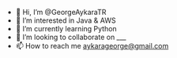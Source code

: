 - 👋 Hi, I’m @GeorgeAykaraTR
- 👀 I’m interested in Java & AWS
- 🌱 I’m currently learning Python
- 💞️ I’m looking to collaborate on ___
- 📫 How to reach me aykarageorge@gmail.com

<!---
GeorgeAykaraTR/GeorgeAykaraTR is a ✨ special ✨ repository because its `README.md` (this file) appears on your GitHub profile.
You can click the Preview link to take a look at your changes.
--->
